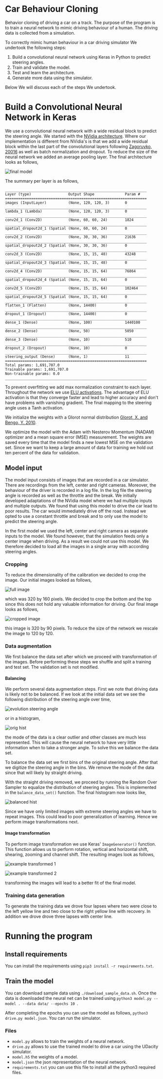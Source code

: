 # Car Behaviour Cloning
Behavior cloning of driving a car on a track. The purpose of the program is to
train a neural network to mimic driving behaviour of a human. The driving data
is collected from a simulation.

To correctly mimic human behaviour in a car driving simulator We undertook the following steps:
 1. Build a convolutional neural network using Keras in Python to predict steering angles.
 2. Train and validate the model.
 3. Test and learn the architecture.
 4. Generate more data using the simulator.

Below We will discuss each of the steps We undertook.

# Build a Convolutional Neural Network in Keras
We use a convolutional neural network with a wide residual block to predict the
steering angle. We started with the [NVidia architecture](http://images.nvidia.com/content/tegra/automotive/images/2016/solutions/pdf/end-to-end-dl-using-px.pdf).
Where our implementation is different from NVidia's is that we add a wide
residual block within the last part of the convolutional layers following
[Zagoruyko, 20016](https://arxiv.org/abs/1605.07146) as well as batch normalization
and dropout. To reduce the size of the neural network we added an average pooling
layer. The final architecture looks as follows,

![final model](images/final_model.png)

The summary per layer is as follows,

```
_________________________________________________________________
Layer (type)                 Output Shape              Param #
=================================================================
images (InputLayer)          (None, 120, 120, 3)       0
_________________________________________________________________
lambda_1 (Lambda)            (None, 120, 120, 3)       0
_________________________________________________________________
conv2d_1 (Conv2D)            (None, 60, 60, 24)        1824
_________________________________________________________________
spatial_dropout2d_1 (Spatial (None, 60, 60, 24)        0
_________________________________________________________________
conv2d_2 (Conv2D)            (None, 30, 30, 36)        21636
_________________________________________________________________
spatial_dropout2d_2 (Spatial (None, 30, 30, 36)        0
_________________________________________________________________
conv2d_3 (Conv2D)            (None, 15, 15, 48)        43248
_________________________________________________________________
spatial_dropout2d_3 (Spatial (None, 15, 15, 48)        0
_________________________________________________________________
conv2d_4 (Conv2D)            (None, 15, 15, 64)        76864
_________________________________________________________________
spatial_dropout2d_4 (Spatial (None, 15, 15, 64)        0
_________________________________________________________________
conv2d_5 (Conv2D)            (None, 15, 15, 64)        102464
_________________________________________________________________
spatial_dropout2d_5 (Spatial (None, 15, 15, 64)        0
_________________________________________________________________
flatten_1 (Flatten)          (None, 14400)             0
_________________________________________________________________
dropout_1 (Dropout)          (None, 14400)             0
_________________________________________________________________
dense_1 (Dense)              (None, 100)               1440100
_________________________________________________________________
dense_2 (Dense)              (None, 50)                5050
_________________________________________________________________
dense_3 (Dense)              (None, 10)                510
_________________________________________________________________
dropout_2 (Dropout)          (None, 10)                0
_________________________________________________________________
steering_output (Dense)      (None, 1)                 11
=================================================================
Total params: 1,691,707.0
Trainable params: 1,691,707.0
Non-trainable params: 0.0
_________________________________________________________________
```

To prevent overfitting we add max normalization constraint to each layer.
Throughout the network we use
[ELU activations](https://arxiv.org/pdf/1511.07289.pdf). The advantage of ELU
activation is that they converge faster and lead to higher accuracy and don't
have problems with vanishing gradient. The final mapping to the steering angle
uses a Tanh activation.

We initialize the weights with a Glorot normal distribution
[Glorot, X. and Bengo, Y. 2010](http://proceedings.mlr.press/v9/glorot10a/glorot10a.pdf).

We optimize the model with the Adam with Nesterov Momentum (NADAM) optimizer
and a mean square error (MSE) measurement. The weights are saved every time
that the model finds a new lowest MSE on the validation set. Since we want to
keep a large amount of data for training we hold out ten percent of the data
for validation.


## Model input
The model input consists of images that are recorded in a car simulator. There
are recordings from the left, center and right cameras. Moreover, the behaviour
of the driver is recorded in a log file. In the log file the steering angle is
recorded as well as the throttle and the break. We initially developed
adaptations of the NVidia model where we had multiple inputs and multiple
outputs. We found that using this model to drive the car lead to poor results.
The car would immediately drive off the road. Instead we opted to use a constant
throttle and break and to only use the model to predict the steering angle.

In the first model we used the left, center and right camera as separate inputs
to the model. We found however, that the simulation feeds only a center image
when driving. As a result we could not use this model. We therefore decided to
load all the images in a single array with according steering angles.

### Cropping
To reduce the dimensionality of the calibration we decided to crop the image.
Our initial images looked as follows,

![full image](images/center_camera.png)

which was 320 by 160 pixels. We decided to crop the bottom and the top since
this does not hold any valuable information for driving. Our final image looks
as follows,

![cropped image](images/center_camera_crop.png)

this image is 320 by 90 pixels. To reduce the size of the network we rescale
the image to 120 by 120.

### Data augmentation
We first balance the data set after which we proceed with transformation of the
images. Before performing these steps we shuffle and split a training and test
set. The validation set is not modified.

#### Balancing
We perform several data augmentation steps. First we note that driving data is
likely not to be balanced. If we look at the initial data set we see the following
distribution of the steering angle over time,

![evolution steering angle](images/orig_data_dist.png)

or in a histogram,

![orig hist](images/orig_data_hist.png)

the mode of the data is a clear outlier and other classes are much less represented.
This will cause the neural network to have very little information when to take a stronger
angle. To solve this we balance the data set.

To balance the data set we first bins of the original steering angle. After that we
digitize the steering angle in the bins. We remove the mode of the data since that will
likely by straight driving.

With the straight driving removed, we proceed by running the Random Over Sampler
to equalize the distribution of steering angles. This is implemented in the
`balance_data_set()` function. The final histogram now looks like,

![balanced hist](images/balanced_hist.png)

Since we have only limited images with extreme steering angles we have to repeat images.
This could lead to poor generalization of learning. Hence we perform image transformations next.

#### Image transformation
To perform image transformation we use Keras' `ImageGenerator()` function. This function allows us
to perform rotation, vertical and horizontal shift, shearing, zooming and channel shift. The
resulting images look as follows,

![example transformed 1](images/example1.jpeg)

![example transformed 2](images/example2.jpeg)

transforming the images will lead to a better fit of the final model.

### Training data generation
To generate the training data we drove four lapses where two were close to the
left yellow line and two close to the right yellow line with recovery. In
addition we drove drove three lapses with center line.

# Running the program

## Install requirements
You can install the requirements using `pip3 install -r requirements.txt`.

## Train the model
You can download sample data using `./download_sample_data.sh`. Once the data is downloaded the neural net can be trained using
`python3 model.py --model . --data data/ --epochs 10 `.

After completing the epochs you can use the model as follows, `python3 drive.py model.json`. You can run the simulator.

### Files
* `model.py` allows to train the weights of a neural network.
* `drive.py` allows to use the trained model to drive a car using the UDacity simulator.
* `model.h5` the weights of a model.
* `model.json` the json representation of the neural network.
* `requirements.txt` you can use this file to install all the python3 required files.
